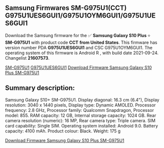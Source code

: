 <h2>Samsung Firmwares SM-G975U1(CCT) G975U1UES6GUI1/G975U1OYM6GUI1/G975U1UES6GUI1</h2>
Download the Samsung firmware for the ✅ <strong>Samsung Galaxy S10 Plus </strong> ⭐ <strong>SM-G975U1</strong> with product code <strong>CCT</strong> <strong> from United States</strong>. This firmware has version number PDA <strong>G975U1UES6GUI1</strong> and CSC G975U1OYM6GUI1. The operating system of this firmware is Android R , with build date 2021-09-24. Changelist <strong>21607573</strong>.


[SM-G975U1](https://samfirm.shop/samsung/model/SM-G975U1)
[G975U1UES6GUI1](https://samfirm.shop/samsung/pda/G975U1UES6GUI1)
[Download Firmware Samsung Galaxy S10 Plus SM-G975U1](https://samfirm.shop/samsung/firmware/459252)
<h2>Summary description:</h2>
<p>Samsung Galaxy S10+ SM-G975U1. Display diagonal: 16.3 cm (6.4"), Display resolution: 3040 x 1440 pixels, Display type: Dynamic AMOLED. Processor frequency: 2.8 GHz, Processor family: Qualcomm Snapdragon, Processor model: 855. RAM capacity: 12 GB, Internal storage capacity: 1024 GB. Rear camera resolution (numeric): 16 MP, Rear camera type: Triple camera. SIM card capability: Single SIM. Operating system installed: Android 9.0. Battery capacity: 4100 mAh. Product colour: Black. Weight: 175 g</p>


[Download Firmware Samsung Galaxy S10 Plus SM-G975U1](https://samfirm.shop/samsung/firmware/459252)
